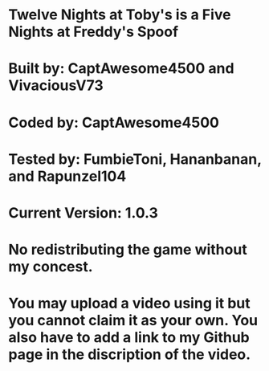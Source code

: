 # Twelve Nights at Toby's is a Five Nights at Freddy's Spoof
# Built by: CaptAwesome4500 and VivaciousV73
# Coded by: CaptAwesome4500
# Tested by: FumbieToni, Hananbanan, and Rapunzel104
# Current Version: 1.0.3
# No redistributing the game without my concest.
# You may upload a video using it but you cannot claim it as your own. You also have to add a link to my Github page in the discription of the video.

